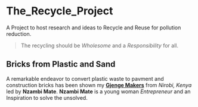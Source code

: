 # The_Recycle_Project
A Project to host research and ideas to Recycle and Reuse for pollution reduction.

> The recycling should be *Wholesome* and a *Responsibility* for all.

## Bricks from Plastic and Sand
A remarkable endeavor to convert plastic waste to pavment and construction bricks has been shown my **[Gjenge Makers](https://www.gjenge.co.ke/ "Gjenge Makers")** from *Nirobi, Kenya* led by **Nzambi Mate**.
**Nzambi Mate** is a young woman *Entrepreneur* and an Inspiration to solve the unsolved.
